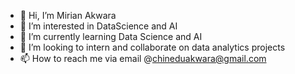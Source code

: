 - 👋 Hi, I’m Mirian Akwara
- 👀 I’m interested in DataScience and AI
- 🌱 I’m currently learning Data Science and AI
- 💞️ I’m looking to intern and collaborate on data analytics projects
- 📫 How to reach me via email @chineduakwara@gmail.com

<!---
Mirian-spec/Mirian-spec is a ✨ special ✨ repository because its `README.md` (this file) appears on your GitHub profile.
You can click the Preview link to take a look at your changes.
--->
